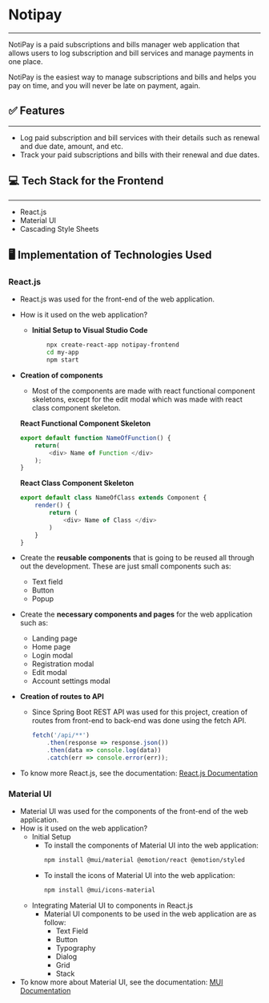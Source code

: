 # Notipay
---

NotiPay is a paid subscriptions and bills manager web application that allows users to log subscription and bill services and manage payments in one place.

NotiPay is the easiest way to manage subscriptions and bills and helps you pay on time, and you will never be late on payment, again.

## ✅ Features
---

- Log paid subscription and bill services with their details such as renewal and due date, amount, and etc.
- Track your paid subscriptions and bills with their renewal and due dates.

## 💻 Tech Stack for the Frontend
---
- React.js
- Material UI
- Cascading Style Sheets


## 🖥 Implementation of Technologies Used

### React.js
- React.js was used for the front-end of the web application.
- How is it used on the web application?
    - **Initial Setup to Visual Studio Code**
        ```bash
            npx create-react-app notipay-frontend
            cd my-app
            npm start 
        ```
- **Creation of components**
    - Most of the components are made with react functional component skeletons, except for the edit modal which was made with react class component skeleton.
    
    **React Functional Component Skeleton**
    ```JavaScript
    export default function NameOfFunction() {
        return(
            <div> Name of Function </div>
        );
    }
    ```
    **React Class Component Skeleton**
    ```JavaScript
    export default class NameOfClass extends Component {
        render() {
            return (
                <div> Name of Class </div>
            )
        }
    }
    ```
- Create the **reusable components** that is going to be reused all through out the development. These are just small components such as:
    - Text field
    - Button
    - Popup
    
- Create the **necessary components and pages** for the web application such as:
    - Landing page
    - Home page
    - Login modal
    - Registration modal
    - Edit modal
    - Account settings modal
    
- **Creation of routes to API**
    - Since Spring Boot REST API was used for this project, creation of routes from front-end to back-end was done using the fetch API.
        ```JavaScript
        fetch('/api/**')
    	    .then(response => response.json())
    	    .then(data => console.log(data))
    	    .catch(err => console.error(err));
        ```
- To know more React.js, see the documentation: [React.js Documentation](https://reactjs.org/)


### Material UI
- Material UI was used for the components of the front-end of the web application.
- How is it used on the web application?
    - Initial Setup
        - To install the components of Material UI into the web application:
            ```bash
            npm install @mui/material @emotion/react @emotion/styled
            ```
        - To install the icons of Material UI into the web application:
            ```bash
            npm install @mui/icons-material
            ```
    - Integrating Material UI to components in React.js
        - Material UI components to be used in the web application are as follow:
            - Text Field
            - Button
            - Typography
            - Dialog
            - Grid
            - Stack
- To know more about Material UI, see the documentation: [MUI Documentation](https://mui.com/)